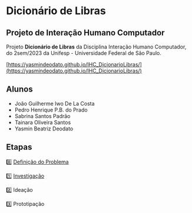 # Dicionário de Libras
## Projeto de Interação Humano Computador

Projeto **Dicionário de Libras** da Disciplina Interação Humano Computador, do 2sem/2023 da Unifesp - Universidade Federal de São Paulo.

[https://yasmindeodato.github.io/IHC_DicionarioLibras/](https://yasmindeodato.github.io/IHC_DicionarioLibras/)


## Alunos
- João Guilherme Iwo De La Costa
- Pedro Henrique P.B. do Prado
- Sabrina Santos Padrão
- Tainara Oliveira Santos
- Yasmin Beatriz Deodato

## Etapas

0️⃣ [Definição do Problema](https://yasmindeodato.github.io/IHC_DicionarioLibras/2023-09-29-problema/)

1️⃣ [Investigação](https://yasmindeodato.github.io/IHC_DicionarioLibras/2023-09-29-investigacao/)

2️⃣ Ideação

3️⃣ Prototipação


